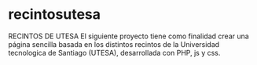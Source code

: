 # recintosutesa
RECINTOS DE UTESA El siguiente proyecto tiene como finalidad crear una página sencilla basada en los distintos recintos de la Universidad tecnologica de Santiago (UTESA), desarrollada con PHP, js y css.
